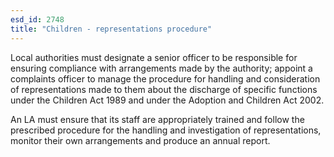 ```yaml
---
esd_id: 2748
title: "Children - representations procedure"
---
```


Local authorities must designate a senior officer to be responsible for ensuring compliance with arrangements made by the authority; appoint a complaints officer to manage the procedure for handling and consideration of representations made to them about the discharge of specific functions under the Children Act 1989 and under the Adoption and Children Act 2002.

An LA must ensure that its staff are appropriately trained and follow the prescribed procedure for the handling and investigation of representations, monitor their own arrangements and produce an annual report. 

